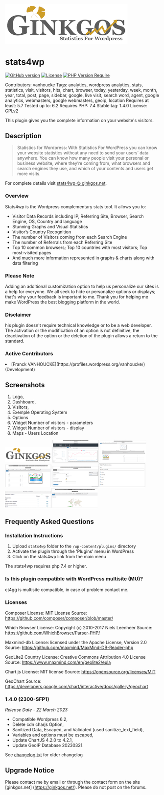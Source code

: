 <img src="https://github.com/thanatos-vf-2000/stats4wp/blob/master/assets/images/banner772x250.png" width="400">

# stats4wp

[![GitHub version](https://badge.fury.io/gh/thanatos-vf-2000%2Fstats4wp.svg)](https://badge.fury.io/gh/thanatos-vf-2000%2Fstats4wp)
[![License](http://poser.pugx.org/thanatos-vf-2000/stats4wp/license)](https://packagist.org/packages/thanatos-vf-2000/stats4wp)
[![PHP Version Require](http://poser.pugx.org/thanatos-vf-2000/stats4wp/require/php)](https://packagist.org/packages/thanatos-vf-2000/stats4wp)

Contributors: vanhoucke
Tags: analytics, wordpress analytics, stats, statistics, visit, visitors, hits, chart, browser, today, yesterday, week, month, year, total, post, page, sidebar, google, live visit, search word, agent, google analytics, webmasters, google webmasters, geoip, location
Requires at least: 5.7
Tested up to: 6.2
Requires PHP: 7.4
Stable tag: 1.4.0
License: GPLv2

This plugin gives you the complete information on your website's visitors.

## Description
> Statistics for Wordpress:
With Statistics  For WordPress you can know your website statistics without any need to send your users’ data anywhere. You can know how many people visit your personal or business website, where they’re coming from, what browsers and search engines they use, and which of your contents and users get more visits.

For complete details visit [stats4wp @ ginkgos.net](https://ginkgos.net/plugin/stats4wp/).

### Overview
Stats4wp is the Wordpress complementary stats tool. It allows you to:

* Visitor Data Records including IP, Referring Site, Browser, Search Engine, OS, Country and language
* Stunning Graphs and Visual Statistics
* Visitor’s Country Recognition
* The number of Visitors coming from each Search Engine
* The number of Referrals from each Referring Site
* Top 10 common browsers; Top 10 countries with most visitors; Top most-visited pages
* And much more information represented in graphs & charts along with data filtering

### Please Note
Adding an additional customization option to help us personalize our sites is a help for everyone. We all seek to hide or personalize options or displays; that's why your feedback is important to me. Thank you for helping me make WordPress the best blogging platform in the world.

### Disclaimer
his plugin doesn't require technical knowledge or to be a web developer. The activation or the modification of an option is not definitive, the deactivation of the option or the deletion of the plugin allows a return to the standard.

### Active Contributors
<li>[Franck VANHOUCKE](https://profiles.wordpress.org/vanhoucke/) (Development)</li>

## Screenshots

1. Logo,
2. Dashboard,
3. Visitors,
4. Exemple Operating System
5. Options
6. Widget Number of visitors - parameters
7. Widget Number of visitors - display
8. Maps - Users Location


<img src="https://github.com/thanatos-vf-2000/stats4wp/blob/master/assets/images/screenshot-1.png" width="30%"></img> <img src="https://github.com/thanatos-vf-2000/stats4wp/blob/master/assets/images/screenshot-2.png" width="30%"></img> <img src="https://github.com/thanatos-vf-2000/stats4wp/blob/master/assets/images/screenshot-3.png" width="30%"></img> <img src="https://github.com/thanatos-vf-2000/stats4wp/blob/master/assets/images/screenshot-4.png" width="30%"></img> <img src="https://github.com/thanatos-vf-2000/stats4wp/blob/master/assets/images/screenshot-5.png" width="30%"></img><img src="https://github.com/thanatos-vf-2000/stats4wp/blob/master/assets/images/screenshot-6.png" width="30%"></img><img src="https://github.com/thanatos-vf-2000/stats4wp/blob/master/assets/images/screenshot-7.png" width="30%"></img><img src="https://github.com/thanatos-vf-2000/stats4wp/blob/master/assets/images/screenshot-8.png" width="30%"></img> 


## Frequently Asked Questions

### Installation Instructions
1. Upload `stats4wp` folder to the `/wp-content/plugins/` directory
2. Activate the plugin through the 'Plugins' menu in WordPress
3. Click on the stats4wp link from the main menu

The stats4wp requires php 7.4 or higher.

### Is this plugin compatible with WordPress multisite (MU)?
ct4gg is multisite compatible, in case of problem contact me.


### Licenses

Composer
License: MIT License 
Source: https://github.com/composer/composer/blob/master/

Which Browser
License: Copyright (c) 2010-2017 Niels Leenheer
Source: https://github.com/WhichBrowser/Parser-PHP/

Maxmind-db
License: licensed under the Apache License, Version 2.0
Source: https://github.com/maxmind/MaxMind-DB-Reader-php

GeoLite2 Country
License: Creative Commons Attribution 4.0 License 
Source: https://www.maxmind.com/en/geolite2/eula

Chart.js
License: MIT license
Source: https://opensource.org/licenses/MIT

GeoChart
Source: https://developers.google.com/chart/interactive/docs/gallery/geochart


### 1.4.0 (2300-SFP1) 
*Release Date - 22 March 2023*

* Compatible Wordpress 6.2,
* Delete cdn charjs Option,
* Sanitized Data, Escaped, and Validated (used sanitize_text_field),
* Variables and options must be escaped,
* Update ChartJS 4.2.0 to 4.2.1,
* Update GeoIP Database 20230321.

See [changelog.txt](https://plugins.svn.wordpress.org/stats4wp/trunk/changelog.txt) for older changelog

## Upgrade Notice

Please contact me by email or through the contact form on the site [ginkgos.net] (https://ginkgos.net/). Please do not post on the forums.